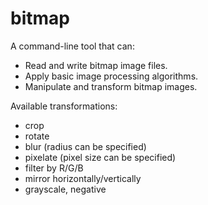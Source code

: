 # bitmap

A command-line tool that can:
- Read and write bitmap image files.
- Apply basic image processing algorithms.
- Manipulate and transform bitmap images.

Available transformations:
- crop
- rotate
- blur (radius can be specified)
- pixelate (pixel size can be specified)
- filter by R/G/B
- mirror horizontally/vertically
- grayscale, negative

